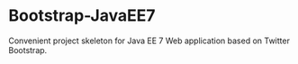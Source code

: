 Bootstrap-JavaEE7
=================

Convenient project skeleton for Java EE 7 Web application based on Twitter Bootstrap.
